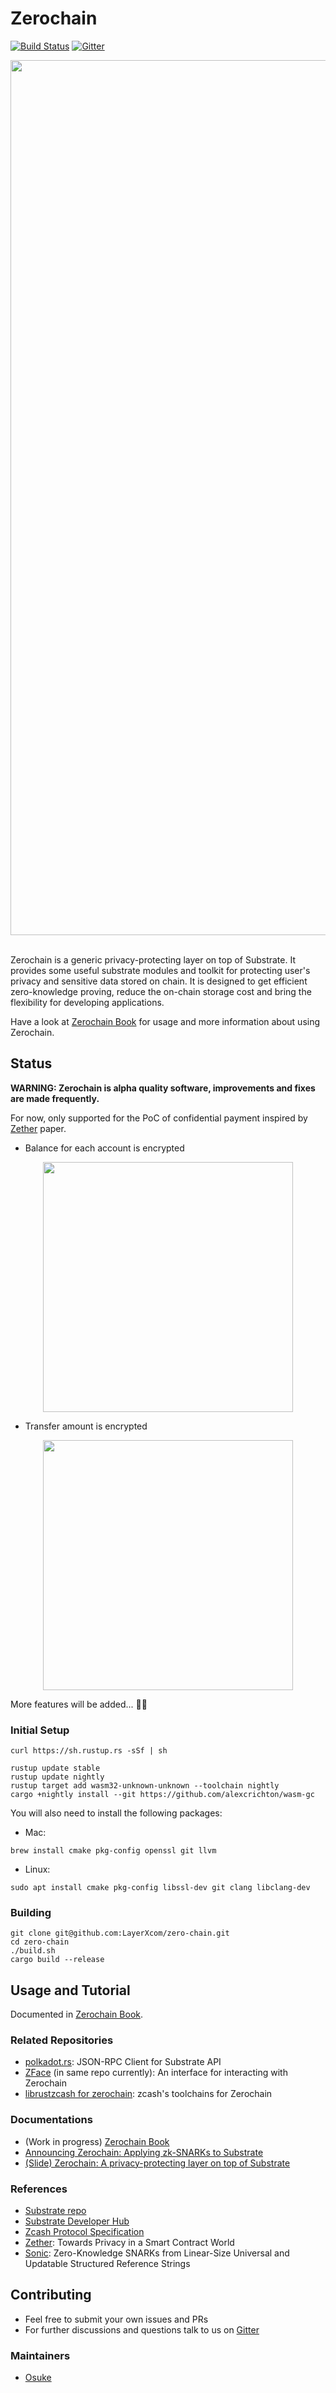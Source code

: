 # Zerochain
[![Build Status](https://travis-ci.com/LayerXcom/zero-chain.svg?branch=master)](https://travis-ci.com/LayerXcom/zero-chain)
[![Gitter](https://badges.gitter.im/LayerXcom/Zerochain.svg)](https://gitter.im/LayerXcom/Zerochain?utm_source=badge&utm_medium=badge&utm_campaign=pr-badge)

<div align="center">
<img src="https://user-images.githubusercontent.com/20852667/60582364-9fff4100-9dc3-11e9-84f3-afedfa6d41d1.png" width="1400px">
</div>
</br>

Zerochain is a generic privacy-protecting layer on top of Substrate. It provides some useful substrate modules and toolkit for protecting user's privacy and sensitive data stored on chain.
It is designed to get efficient zero-knowledge proving, reduce the on-chain storage cost and bring the flexibility for developing applications.

Have a look at [Zerochain Book](https://layerxcom.github.io/zerochain-book/) for usage and more information about using Zerochain.

## Status
**WARNING: Zerochain is alpha quality software, improvements and fixes are made frequently.**

For now, only supported for the PoC of confidential payment inspired by [Zether](https://crypto.stanford.edu/~buenz/papers/zether.pdf) paper.

- Balance for each account is encrypted

<div align="center">
<img src="https://user-images.githubusercontent.com/20852667/54678399-6d00ac80-4b48-11e9-9c8d-d1ec2b668761.png" width="400px">
</div>

- Transfer amount is encrypted

<div align="center">
<img src="https://user-images.githubusercontent.com/20852667/54678984-9cfc7f80-4b49-11e9-9784-576dcaa35ca9.png" width="400px">
</div>

More features will be added... :muscle::muscle:

### Initial Setup
```
curl https://sh.rustup.rs -sSf | sh

rustup update stable
rustup update nightly
rustup target add wasm32-unknown-unknown --toolchain nightly
cargo +nightly install --git https://github.com/alexcrichton/wasm-gc
```
You will also need to install the following packages:
- Mac:
```
brew install cmake pkg-config openssl git llvm
```
- Linux:
```
sudo apt install cmake pkg-config libssl-dev git clang libclang-dev
```

### Building
```
git clone git@github.com:LayerXcom/zero-chain.git
cd zero-chain
./build.sh
cargo build --release
```

## Usage and Tutorial
Documented in [Zerochain Book](https://layerxcom.github.io/zerochain-book/).

### Related Repositories
- [polkadot.rs](https://github.com/LayerXcom/polkadot.rs): JSON-RPC Client for Substrate API
- [ZFace](https://github.com/LayerXcom/zero-chain/tree/master/zface) (in same repo currently): An interface for interacting with Zerochain
- [librustzcash for zerochain](https://github.com/LayerXcom/librustzcash): zcash's toolchains for Zerochain

### Documentations
- (Work in progress) [Zerochain Book](https://layerxcom.github.io/zerochain-book/)
- [Announcing Zerochain: Applying zk-SNARKs to Substrate](https://medium.com/layerx/announcing-zerochain-5b08e158355d)
- [(Slide) Zerochain: A privacy-protecting layer on top of Substrate](https://speakerdeck.com/osuke/zerochain-a-privacy-protecting-layer-on-top-of-substrate)

### References
- [Substrate repo](https://github.com/paritytech/substrate)
- [Substrate Developer Hub](https://substrate.dev/)
- [Zcash Protocol Specification](https://github.com/zcash/zips/blob/master/protocol/protocol.pdf)
- [Zether](https://crypto.stanford.edu/~buenz/papers/zether.pdf): Towards Privacy in a Smart Contract World
- [Sonic](https://eprint.iacr.org/2019/099.pdf): Zero-Knowledge SNARKs from Linear-Size Universal and Updatable Structured Reference Strings

## Contributing
- Feel free to submit your own issues and PRs
- For further discussions and questions talk to us on [Gitter](https://gitter.im/LayerXcom/Zerochain)

### Maintainers
- [Osuke](https://twitter.com/zoom_zoomzo)
